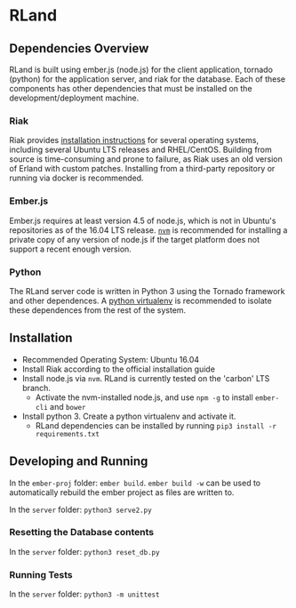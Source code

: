 # RLand

## Dependencies Overview
RLand is built using ember.js (node.js) for the client application,
tornado (python) for the application server, and riak for the database.
Each of these components has other dependencies that must be installed on
the development/deployment machine.

### Riak
Riak provides [installation instructions](http://docs.basho.com/riak/kv/2.2.3/setup/installing/)
for several operating systems, including several Ubuntu LTS releases and
RHEL/CentOS. Building from source is time-consuming and prone to failure, as
Riak uses an old version of Erland with custom patches. Installing from
a third-party repository or running via docker is recommended.

### Ember.js
Ember.js requires at least version 4.5 of node.js, which is not in
Ubuntu's repositories as of the 16.04 LTS release. [`nvm`](https://github.com/creationix/nvm/)
is recommended for installing a private copy of any version of node.js
if the target platform does not support a recent enough version.

### Python
The RLand server code is written in Python 3 using the Tornado framework
and other dependences. A [python virtualenv](https://docs.python.org/3/library/venv.html)
is recommended to isolate these dependences from the rest of the system.

## Installation
* Recommended Operating System: Ubuntu 16.04
* Install Riak according to the official installation guide
* Install node.js via `nvm`. RLand is currently tested on the 'carbon'
  LTS branch.
  * Activate the nvm-installed node.js, and use `npm -g` to install
    `ember-cli` and `bower`
* Install python 3. Create a python virtualenv and activate it.
  * RLand dependencies can be installed by running `pip3 install -r requirements.txt`

## Developing and Running
In the `ember-proj` folder: `ember build`. `ember build -w` can be used
to automatically rebuild the ember project as files are written to.

In the `server` folder: `python3 serve2.py`

### Resetting the Database contents
In the `server` folder: `python3 reset_db.py`

### Running Tests
In the `server` folder: `python3 -m unittest`

